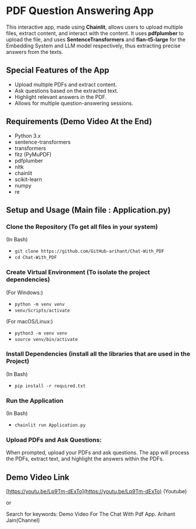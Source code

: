 # PDF Question Answering App 

This interactive app, made using **Chainlit**, allows users to upload multiple files, extract content, and interact with the content. It uses **pdfplumber** to upload the file, and uses **SentenceTransformers** and **flan-t5-large** for the Embedding System and LLM model respectively, thus extracting precise answers from the texts.

## Special Features of the App

- Upload multiple PDFs and extract content.
- Ask questions based on the extracted text.
- Highlight relevant answers in the PDF.
- Allows for multiple question-answering sessions.

## Requirements (Demo Video At the End)

- Python 3.x
- sentence-transformers
- transformers
- fitz (PyMuPDF)
- pdfplumber
- nltk
- chainlit
- scikit-learn
- numpy
- re

## Setup and Usage (Main file : Application.py)

### Clone the Repository (To get all files in your system)

(In Bash)
- `git clone https://github.com/GitHub-arihant/Chat-With_PDF`
- `cd Chat-With_PDF`

### Create Virtual Environment (To isolate the project dependencies)

(For Windows:)
- `python -m venv venv`
- `venv/Scripts/activate`

(For macOS/Linux:)
- `python3 -m venv venv`
- `source venv/bin/activate`

### Install Dependencies (install all the libraries that are used in the Project)

(In Bash)
- `pip install -r required.txt`

### Run the Application

(In Bash)
- `chainlit run Application.py`

### Upload PDFs and Ask Questions:

When prompted, upload your PDFs and ask questions. The app will process the PDFs, extract text, and highlight the answers within the PDFs.

## Demo Video Link

[https://youtu.be/Lp9Tm-dExTo](https://youtu.be/Lp9Tm-dExTo) (Youtube)

or 

Search for keywords: Demo Video For The Chat With Pdf App. Arihant Jain(Channel)

